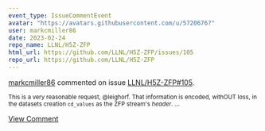 ```yaml
---
event_type: IssueCommentEvent
avatar: "https://avatars.githubusercontent.com/u/5720676?"
user: markcmiller86
date: 2023-02-24
repo_name: LLNL/H5Z-ZFP
html_url: https://github.com/LLNL/H5Z-ZFP/issues/105
repo_url: https://github.com/LLNL/H5Z-ZFP
---
```


<a href='https://github.com/markcmiller86' target='_blank'>markcmiller86</a> commented on issue <a href='https://github.com/LLNL/H5Z-ZFP/issues/105' target='_blank'>LLNL/H5Z-ZFP#105</a>.

<small>This is a very reasonable request, @leighorf. That information is encoded, withOUT loss, in the datasets creation `cd_values` as the ZFP stream's *header*....</small>

<a href='https://github.com/LLNL/H5Z-ZFP/issues/105' target='_blank'>View Comment</a>